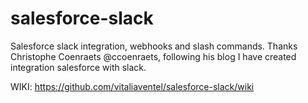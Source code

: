 # salesforce-slack
Salesforce slack integration, webhooks and slash commands.
Thanks Christophe Coenraets @ccoenraets, following his blog I have created integration salesforce with slack.

WIKI: https://github.com/vitaliaventel/salesforce-slack/wiki